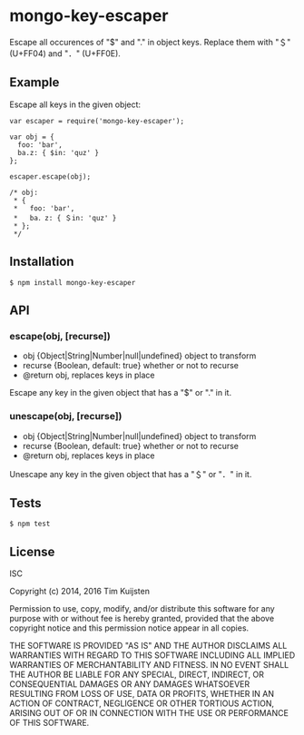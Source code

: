 # mongo-key-escaper

Escape all occurences of "$" and "." in object keys. Replace them with "＄" (U+FF04)
and "．" (U+FF0E).

## Example

Escape all keys in the given object:

    var escaper = require('mongo-key-escaper');

    var obj = {
      foo: 'bar',
      ba.z: { $in: 'quz' }
    };

    escaper.escape(obj);

    /* obj:
     * {
     *   foo: 'bar',
     *   ba．z: { ＄in: 'quz' }
     * };
     */

## Installation

    $ npm install mongo-key-escaper

## API

###  escape(obj, [recurse])
* obj {Object|String|Number|null|undefined} object to transform
* recurse {Boolean, default: true} whether or not to recurse
* @return obj, replaces keys in place

Escape any key in the given object that has a "$" or "." in it.

### unescape(obj, [recurse])
* obj {Object|String|Number|null|undefined} object to transform
* recurse {Boolean, default: true} whether or not to recurse
* @return obj, replaces keys in place

Unescape any key in the given object that has a "＄" or "．" in it.

## Tests

    $ npm test

## License

ISC

Copyright (c) 2014, 2016 Tim Kuijsten

Permission to use, copy, modify, and/or distribute this software for any
purpose with or without fee is hereby granted, provided that the above
copyright notice and this permission notice appear in all copies.

THE SOFTWARE IS PROVIDED "AS IS" AND THE AUTHOR DISCLAIMS ALL WARRANTIES
WITH REGARD TO THIS SOFTWARE INCLUDING ALL IMPLIED WARRANTIES OF
MERCHANTABILITY AND FITNESS. IN NO EVENT SHALL THE AUTHOR BE LIABLE FOR
ANY SPECIAL, DIRECT, INDIRECT, OR CONSEQUENTIAL DAMAGES OR ANY DAMAGES
WHATSOEVER RESULTING FROM LOSS OF USE, DATA OR PROFITS, WHETHER IN AN
ACTION OF CONTRACT, NEGLIGENCE OR OTHER TORTIOUS ACTION, ARISING OUT OF
OR IN CONNECTION WITH THE USE OR PERFORMANCE OF THIS SOFTWARE.
